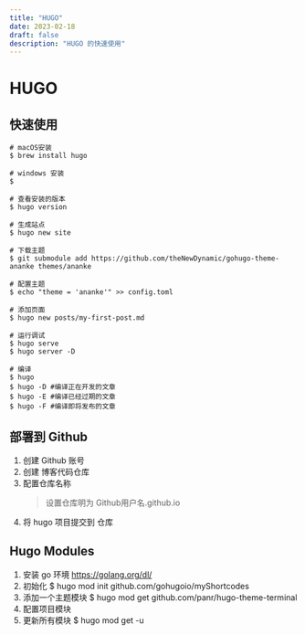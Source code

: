 ```yaml
---
title: "HUGO"
date: 2023-02-18
draft: false
description: "HUGO 的快速使用"
---
```


# HUGO  

## 快速使用  

``` shell
# macOS安装
$ brew install hugo

# windows 安装
$

# 查看安装的版本 
$ hugo version

# 生成站点
$ hugo new site 

# 下载主题
$ git submodule add https://github.com/theNewDynamic/gohugo-theme-ananke themes/ananke

# 配置主题
$ echo "theme = 'ananke'" >> config.toml

# 添加页面 
$ hugo new posts/my-first-post.md

# 运行调试
$ hugo serve
$ hugo server -D

# 编译
$ hugo
$ hugo -D #编译正在开发的文章
$ hugo -E #编译已经过期的文章
$ hugo -F #编译即将发布的文章
```  

## 部署到 Github  

1. 创建 Github 账号  
2. 创建 博客代码仓库
3. 配置仓库名称
    > 设置仓库明为 Github用户名.github.io
4. 将 hugo 项目提交到 仓库

## Hugo Modules  

1. 安装 go 环境 https://golang.org/dl/  
2. 初始化 $ hugo mod init github.com/gohugoio/myShortcodes
3. 添加一个主题模块 $ hugo mod get github.com/panr/hugo-theme-terminal
4. 配置项目模块
5. 更新所有模块 $ hugo mod get -u 
